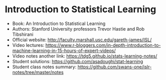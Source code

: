 # Introduction to Statistical Learning
  - Book: An Introduction to Statistical Learning  
  - Authors: Stanford University professors Trevor Hastie and Rob Tibshirani   
  - Official website: http://faculty.marshall.usc.edu/gareth-james/ISL/
  - Video lectures: https://www.r-bloggers.com/in-depth-introduction-to-machine-learning-in-15-hours-of-expert-videos/
  - Video notes another link: https://tdg5.github.io/stats-learning-notes/
  - Student solutions: https://github.com/asadoughi/stat-learning
  - Student class notes summary: https://github.com/swans-one/islr-notes/tree/master/notes
